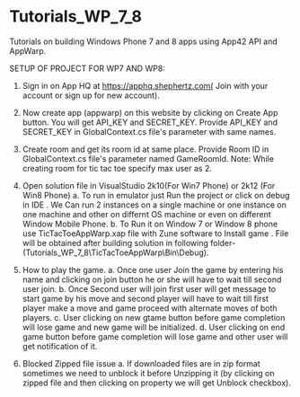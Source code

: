 Tutorials_WP_7_8
================

Tutorials on building Windows Phone 7 and 8 apps using App42 API and AppWarp.


SETUP OF PROJECT FOR WP7 AND WP8:

1. Sign in on App HQ at https://apphq.shephertz.com( Join with your account or sign up for new account). 


2. Now create app (appwarp) on this website by clicking on Create App button. You will get  API_KEY and SECRET_KEY. Provide API_KEY and SECRET_KEY in GlobalContext.cs file's parameter with same names.


3. Create room and get its room id at same place. Provide Room ID in GlobalContext.cs file's parameter named GameRoomId.
Note: While creating room for tic tac toe specify max user as 2.


4. Open solution file in VisualStudio 2k10(For Win7 Phone) or 2k12 (For Win8 Phone)
a. To run in emulator just Run the project or click on debug in IDE . We Can run 2 instances on a single machine
   or one instance on one machine and other on differnt OS machine or even on different Window Mobile Phone.
b. To Run it on Window 7 or Window 8 phone use TicTacToeAppWarp.xap file with Zune software to Install game . File will be obtained after building solution in following folder- 
   (Tutorials_WP_7_8\TicTacToeAppWarp\Bin\Debug).


5. How to play the game.
a. Once one user Join the game by entering his name and clicking on join button he or she will have to wait till second user join.
b. Once Second user will join first user will get message to start game by his move and second player will have to wait till first player make a move and game proceed with alternate
   moves of both players.
c. User clicking on new gtame button before game completion will lose game and new game will be initialized.
d. User clicking on end game button before game completion will lose game and other user will get notification of it.


6. Blocked Zipped file issue
a. If downloaded files are in zip format sometimes we need to unblock it before Unzipping it (by clicking on zipped file and then clicking on property we will get Unblock checkbox).






 
